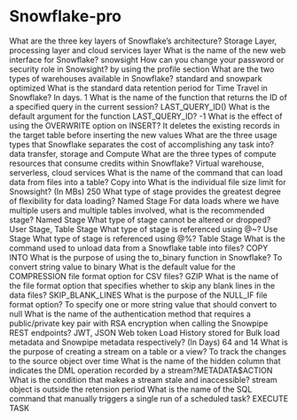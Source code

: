 # Snowflake-pro
What are the three key layers of Snowflake’s architecture? Storage Layer, processing layer and cloud services layer
What is the name of the new web interface for Snowflake? snowsight
How can you change your password or security role in Snowsight? by using the profile section
What are the two types of warehouses available in Snowflake? standard and snowpark optimized
What is the standard data retention period for Time Travel in Snowflake? In days. 1
What is the name of the function that returns the ID of a specified query in the current session? LAST_QUERY_ID()
What is the default argument for the function LAST_QUERY_ID? -1
What is the effect of using the OVERWRITE option on INSERT? It deletes the existing records in the target table before inserting the new values 
What are the three usage types that Snowflake separates the cost of accomplishing any task into? data transfer, storage and Compute
What are the three types of compute resources that consume credits within Snowflake? Virtual warehouse, serverless, cloud services 
What is the name of the command that can load data from files into a table? Copy into
What is the individual file size limit for Snowsight? (In MBs) 250
What type of stage provides the greatest degree of flexibility for data loading? Named Stage
For data loads where we have multiple users and multiple tables involved, what is the recommended stage? Named Stage
What type of stage cannot be altered or dropped? User Stage, Table Stage
What type of stage is referenced using @~? Use Stage
What type of stage is referenced using @%? Table Stage
What is the command used to unload data from a Snowflake table into files? COPY INTO
What is the purpose of using the to_binary function in Snowflake? To convert string value to binary
What is the default value for the COMPRESSION file format option for CSV files? GZIP
What is the name of the file format option that specifies whether to skip any blank lines in the data files? SKIP_BLANK_LINES
What is the purpose of the NULL_IF file format option? To specify one or more  string value that should convert to null
What is the name of the authentication method that requires a public/private key pair with RSA encryption when calling the Snowpipe REST endpoints? JWT, JSON Web token
Load History stored for Bulk load metadata and Snowpipe metadata respectively? (In Days) 64 and 14
What is the purpose of creating a stream on a table or a view? To track the changes to the source object over time
What is the name of the hidden column that indicates the DML operation recorded by a stream?METADATA$ACTION
What is the condition that makes a stream stale and inaccessible? stream object is outside the retension period
What is the name of the SQL command that manually triggers a single run of a scheduled task? EXECUTE TASK













